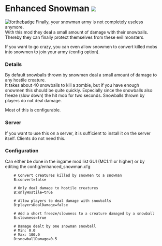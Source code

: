 Enhanced Snowman [![](https://cf.way2muchnoise.eu/versions/enhancedsnowman.svg)](https://minecraft.curseforge.com/projects/enhancedsnowman)
============================================
[![forthebadge](http://forthebadge.com/images/badges/made-with-crayons.svg)](http://forthebadge.com)
Finally, your snowman army is not completely useless anymore.  
With this mod they deal a small amount of damage with their snowballs.  
Thereby they can finally protect themselves from these evil monsters.  

If you want to go crazy, you can even allow snowmen to convert killed mobs into snowmen to join your army (config option).

### Details
By default snowballs thrown by snowmen deal a small amount of damage to any hostile creature.  
It takes about 40 snowballs to kill a zombie, but if you have enough snowmen this should be quite quickly.
Especially since the snowballs also freeze (slow down) the hit mob for two seconds.
Snowballs thrown by players do not deal damage. 

Most of this is configurable.

### Server
If you want to use this on a server, it is sufficient to install it on the server itself. Clients do not need this.

### Configuration
Can either be done in the ingame mod list GUI (MC1.11 or higher) or by editing the config/enhanced_snowman.cfg

```
    # Convert creatures killed by snowmen to a snowman
    B:convert=false

    # Only deal damage to hostile creatures
    B:onlyHostile=true

    # Allow players to deal damage with snowballs
    B:playersDealDamage=false

    # Add a short freeze/slowness to a creature damaged by a snowball
    B:slowness=true

    # Damage dealt by one snowman snowball
    # Min: 0.0
    # Max: 100.0
    D:snowballDamage=0.5
```
